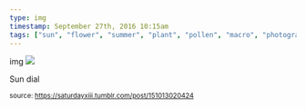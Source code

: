 ```yaml
---
type: img
timestamp: September 27th, 2016 10:15am
tags: ["sun", "flower", "summer", "plant", "pollen", "macro", "photography"]
---
```

img
<img src="https://saturdayxiii.github.io/media/151013020424.jpg"/>

Sun dial
 
      
      
      
      
      
  
<small>source: https://saturdayxiii.tumblr.com/post/151013020424</small>